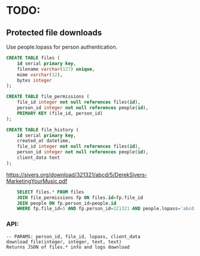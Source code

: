 # TODO:

## Protected file downloads

Use people.lopass for person authentication.

```sql
CREATE TABLE files (
	id serial primary key,
	filename varchar(127) unique,
	mime varchar(32),
	bytes integer
);

CREATE TABLE file_permissions (
	file_id integer not null references files(id),
	person_id integer not null references people(id),
	PRIMARY KEY (file_id, person_id)
);

CREATE TABLE file_history (
	id serial primary key,
	created_at datetime,
	file_id integer not null references files(id),
	person_id integer not null references people(id),
	client_data text
);
```

https://sivers.org/download/321321/abcd/5/DerekSivers-MarketingYourMusic.pdf

```sql
	SELECT files.* FROM files
	JOIN file_permissions fp ON files.id=fp.file_id
	JOIN people ON fp.person_id=people.id
	WHERE fp.file_id=5 AND fp.person_id=321321 AND people.lopass='abcd';
```

### API:

	-- PARAMS: person_id, file_id, lopass, client_data
	download_file(integer, integer, text, text)
	Returns JSON of files.* info and logs download

